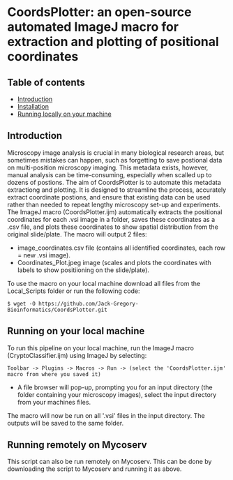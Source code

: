 # CoordsPlotter: an open-source automated ImageJ macro for extraction and plotting of positional coordinates
## Table of contents
* [Introduction](#Introduction)
* [Installation](#Installation)
* [Running locally on your machine](#Running-on-your-local-machine)

## Introduction
Microscopy image analysis is crucial in many biological research areas, but sometimes mistakes can happen, such as forgetting to save postional data on multi-position microscopy imaging. This metadata exists, however, manual analysis can be time-consuming, especially when scalled up to dozens of postions. The aim of CoordsPlotter is to automate this metadata extractiong and plotting. It is designed to streamline the process, accurately extract coordinate postions, and ensure that existing data can be used rather than needed to repeat lengthy microscopy set-up and experiments.
The ImageJ macro (CoordsPlotter.ijm) automatically extracts the positional coordinates for each .vsi image in a folder, saves these coordinates as a .csv file, and plots these coordinates to show spatial distribution from the original slide/plate. The macro will output 2 files:
* image_coordinates.csv file (contains all identified coordinates, each row = new .vsi image).
* Coordinates_Plot.jpeg image (scales and plots the coordinates with labels to show positiioning on the slide/plate).

To use the macro on your local machine download all files from the Local_Scripts folder or run the following code:
```
$ wget -O https://github.com/Jack-Gregory-Bioinformatics/CoordsPlotter.git
```

## Running on your local machine
To run this pipeline on your local machine, run the ImageJ macro (CryptoClassifier.ijm) using ImageJ by selecting:
```
Toolbar -> Plugins -> Macros -> Run -> (select the 'CoordsPlotter.ijm' macro from where you saved it)
```
* A file browser will pop-up, prompting you for an input directory (the folder containing your microscopy images), select the input directory from your machines files.

The macro will now be run on all '.vsi' files in the input directory. The outputs will be saved to the same folder.

## Running remotely on Mycoserv
This script can also be run remotely on Mycoserv. This can be done by downloading the script to Mycoserv and running it as above.
